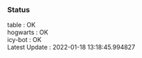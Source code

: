 ### Status


table : OK  
hogwarts : OK  
icy-bot : OK  
Latest Update : 2022-01-18 13:18:45.994827
